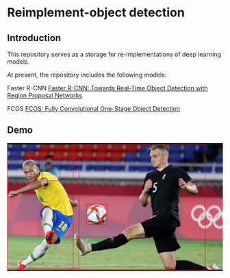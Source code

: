 # Reimplement-object detection
## Introduction
This repository serves as a storage for re-implementations of deep learning models. 

At present, the repository includes the following models:

  Faster R-CNN [Faster R-CNN: Towards Real-Time Object Detection with Region Proposal Networks](https://arxiv.org/abs/1506.01497)

  FCOS [FCOS: Fully Convolutional One-Stage Object Detection](https://arxiv.org/abs/1904.01355)

## Demo

![image object detection](1.PNG)
